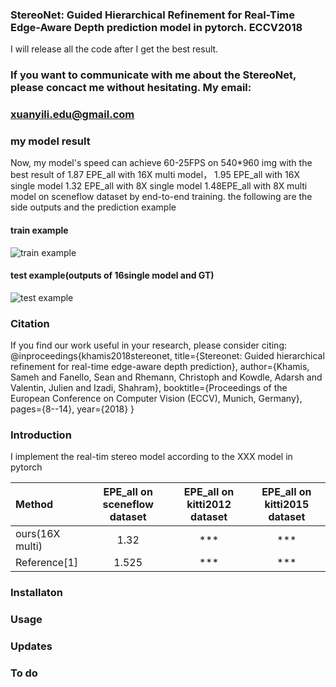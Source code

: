 ### StereoNet: Guided Hierarchical Refinement for Real-Time Edge-Aware Depth prediction model in pytorch. ECCV2018
I will release all the code after I get the best result.
### If you want to communicate with me about the StereoNet, please concact me without hesitating. My email: 
### xuanyili.edu@gmail.com  
### my model result

Now, my model's speed can achieve 60-25FPS on 540*960 img with the best result of 1.87 EPE_all with 16X multi model， 1.95 EPE_all with 16X single model 1.32 EPE_all with 8X single model 1.48EPE_all with 8X multi model on sceneflow dataset by end-to-end training. 
the following are the side outputs and the prediction example
#### train example
![train example](https://github.com/meteorshowers/StereoNet/blob/master/doc/iter-21200.jpg)
#### test example(outputs of 16single model and GT)
![test example](https://github.com/meteorshowers/StereoNet/blob/master/doc/iter-70.jpg)

### Citation
If you find our work useful in your research, please consider citing:
@inproceedings{khamis2018stereonet,
  title={Stereonet: Guided hierarchical refinement for real-time edge-aware depth prediction},
  author={Khamis, Sameh and Fanello, Sean and Rhemann, Christoph and Kowdle, Adarsh and Valentin, Julien and Izadi, Shahram},
  booktitle={Proceedings of the European Conference on Computer Vision (ECCV), Munich, Germany},
  pages={8--14},
  year={2018}
}

### Introduction 
I implement the real-tim stereo model according to the   XXX   model in pytorch

| Method |EPE_all on sceneflow dataset |EPE_all on kitti2012 dataset|EPE_all on kitti2015 dataset|
|:---|:---:|:---:|:---:|
|ours(16X multi)| 1.32| *** |*** |
| Reference[1]| 1.525 | ***  |***  |


### Installaton


### Usage


### Updates


### To do
